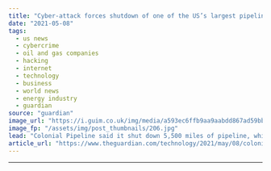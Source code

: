 ```yaml
---
title: "Cyber-attack forces shutdown of one of the US’s largest pipelines"
date: "2021-05-08"
tags: 
  - us news
  - cybercrime
  - oil and gas companies
  - hacking
  - internet
  - technology
  - business
  - world news
  - energy industry
  - guardian
source: "guardian"
image_url: "https://i.guim.co.uk/img/media/a593ec6ffb9aa9aabdd867ad59bbcfe002aa29ba/0_117_3504_2102/master/3504.jpg?width=460&quality=85&auto=format&fit=max&s=106941c09397499dae4b11c1c8ab2632"
image_fp: "/assets/img/post_thumbnails/206.jpg"
lead: "Colonial Pipeline said it shut down 5,500 miles of pipeline, which carries 45% of the east coast’s fuel suppliesOne of the largest pipelines in the US has been shut down after an apparent cyber-attack, its operator has said.Colonial Pipeline said it ..."
article_url: "https://www.theguardian.com/technology/2021/may/08/colonial-pipeline-cyber-attack-shutdown"
---
```


---
